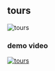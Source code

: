 ## tours

![tours](https://user-images.githubusercontent.com/46050946/151507226-88bb2c07-23bd-453f-8738-418dce84deec.png)

### demo video

[![tours](https://user-images.githubusercontent.com/46050946/151507226-88bb2c07-23bd-453f-8738-418dce84deec.png)](https://user-images.githubusercontent.com/46050946/151507266-27fb73bb-e2c2-488b-8a6d-7f0d41b4a3e1.mp4)
